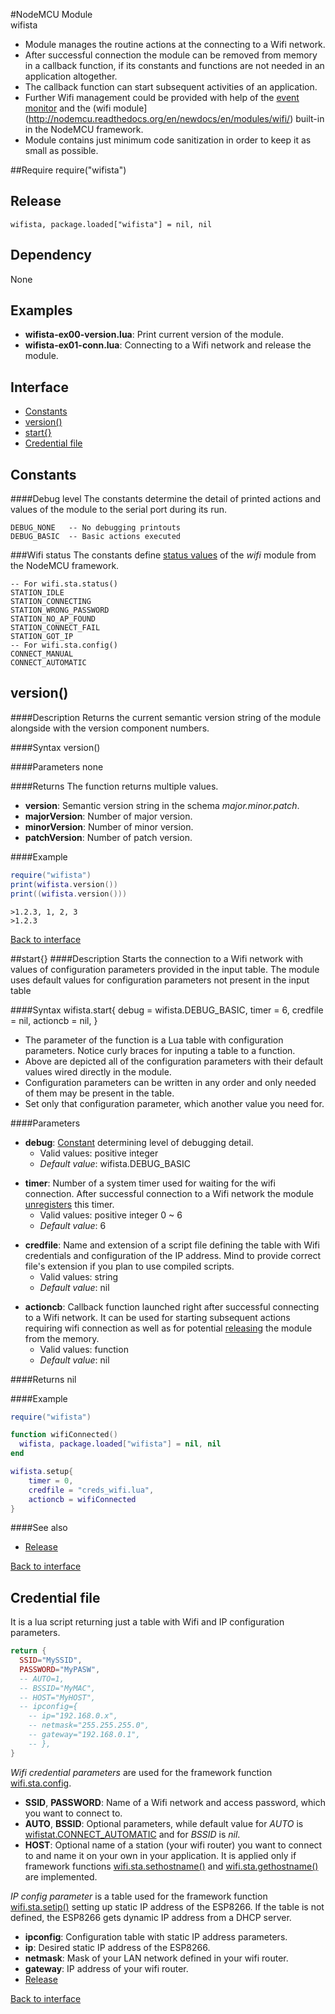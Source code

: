 #NodeMCU Module<br>wifista
- Module manages the routine actions at the connecting to a Wifi network.
- After successful connection the module can be removed from memory
  in a callback function, if its constants and functions are not needed in an application altogether.
- The callback function can start subsequent activities of an application.
- Further Wifi management could be provided with help of the [event monitor](http://nodemcu.readthedocs.org/en/newdocs/en/modules/wifi/#wifistaeventmonreg) and the (wifi module](http://nodemcu.readthedocs.org/en/newdocs/en/modules/wifi/) built-in in the NodeMCU framework.
- Module contains just minimum code sanitization in order to keep it as small as possible.


<a id="require"></a>
##Require
	require("wifista")

<a id="release"></a>
## Release
	wifista, package.loaded["wifista"] = nil, nil

<a id="dependency"></a>
## Dependency
None

<a id="examples"></a>
## Examples
- **wifista-ex00-version.lua**: Print current version of the module.  
- **wifista-ex01-conn.lua**: Connecting to a Wifi network and release the module.  


<a id="interface"></a>
## Interface
- [Constants](#Constants)
- [version()](#version)
- [start{}](#start)
- [Credential file](#credscript)

<a id="Constants"></a>
## Constants

####Debug level
The constants determine the detail of printed actions and values of the module to the serial port during its run.  
```
DEBUG_NONE   -- No debugging printouts
DEBUG_BASIC  -- Basic actions executed 
```

###Wifi status
The constants define [status values](http://nodemcu.readthedocs.org/en/newdocs/en/modules/wifi/#wifistastatus) of the *wifi* module from the NodeMCU framework.
```
-- For wifi.sta.status()
STATION_IDLE
STATION_CONNECTING
STATION_WRONG_PASSWORD
STATION_NO_AP_FOUND
STATION_CONNECT_FAIL
STATION_GOT_IP
-- For wifi.sta.config()
CONNECT_MANUAL
CONNECT_AUTOMATIC
```


<a id="version"></a>
## version()
####Description
Returns the current semantic version string of the module alongside with the version component numbers.

####Syntax
	version()

####Parameters
none

####Returns
The function returns multiple values. 
- **version**: Semantic version string in the schema *major.minor.patch*.
- **majorVersion**: Number of major version.
- **minorVersion**: Number of minor version.
- **patchVersion**: Number of patch version.

####Example

```lua
require("wifista")
print(wifista.version())
print((wifista.version()))
```
	>1.2.3, 1, 2, 3
	>1.2.3

[Back to interface](#interface)

<a id="start"></a>
##start{}
####Description
Starts the connection to a Wifi network with values of configuration parameters provided in the input table. The module uses default values for configuration parameters not present in the input table 

####Syntax
	wifista.start{
		debug = wifista.DEBUG_BASIC,
		timer = 6,
		credfile = nil,
		actioncb = nil,
	}

- The parameter of the function is a Lua table with configuration parameters. Notice curly braces for inputing a table to a function.
- Above are depicted all of the configuration parameters with their default values wired directly in the module.
- Configuration parameters can be written in any order and only needed of them may be present in the table.
- Set only that configuration parameter, which another value you need for.

####Parameters
<a id="debug"></a>
- **debug**: [Constant](#Constants) determining level of debugging detail.
	- Valid values: positive integer
	- *Default value*: wifista.DEBUG_BASIC


<a id="timer"></a>
- **timer**: Number of a system timer used for waiting for the wifi connection. After successful connection to a Wifi network the module [unregisters](http://nodemcu.readthedocs.org/en/newdocs/en/modules/tmr/#tmrunregister) this timer.
	- Valid values: positive integer 0 ~ 6
	- *Default value*: 6


<a id="credfile"></a>
- **credfile**: Name and extension of a script file defining the table with Wifi credentials and configuration of the IP address. Mind to provide correct file's extension if you plan to use compiled scripts.  
	- Valid values: string
	- *Default value*: nil


<a id="actioncb"></a>
- **actioncb**: Callback function launched right after successful connecting to a Wifi network. It can be used for starting subsequent actions requiring wifi connection as well as for potential [releasing](#release) the module from the memory.
	- Valid values: function
	- *Default value*: nil

####Returns
nil

####Example

```lua
require("wifista")

function wifiConnected()
  wifista, package.loaded["wifista"] = nil, nil
end

wifista.setup{
	timer = 0,
	credfile = "creds_wifi.lua",
	actioncb = wifiConnected
}
```

####See also
- [Release](#release)

[Back to interface](#interface)


<a id="credscript"></a>
## Credential file
It is a lua script returning just a table with Wifi and IP configuration parameters.

```lua
return {
  SSID="MySSID",
  PASSWORD="MyPASW",
  -- AUTO=1,
  -- BSSID="MyMAC",
  -- HOST="MyHOST",
  -- ipconfig={
    -- ip="192.168.0.x",
    -- netmask="255.255.255.0",
    -- gateway="192.168.0.1",
    -- },
}
``` 


<a id="wifiparams"></a>
*Wifi credential parameters* are used for the framework function [wifi.sta.config](http://nodemcu.readthedocs.org/en/newdocs/en/modules/wifi/#wifistaconfig). 
- **SSID**, **PASSWORD**: Name of a Wifi network and access password, which you want to connect to.
- **AUTO**, **BSSID**: Optional parameters, while default value for *AUTO* is [wifistat.CONNECT_AUTOMATIC](#Constants) and for *BSSID* is *nil*.
- **HOST**: Optional name of a station (your wifi router) you want to connect to and name it on your own in your application. It is applied only if framework functions [wifi.sta.sethostname()](http://nodemcu.readthedocs.org/en/newdocs/en/modules/wifi/#wifistasethostname) and [wifi.sta.gethostname()](http://nodemcu.readthedocs.org/en/newdocs/en/modules/wifi/#wifistagethostname) are implemented. 


*IP config parameter* is a table used for the framework function [wifi.sta.setip()](http://nodemcu.readthedocs.org/en/newdocs/en/modules/wifi/#wifistasetip) setting up static IP address of the ESP8266. If the table is not defined, the ESP8266 gets dynamic IP address from a DHCP server.  
- **ipconfig**: Configuration table with static IP address parameters.
- **ip**: Desired static IP address of the ESP8266.
- **netmask**: Mask of your LAN network defined in your wifi router.
- **gateway**: IP address of your wifi router.
- [Release](#release)

[Back to interface](#interface)
